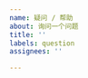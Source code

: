 ```yaml
---
name: 疑问 / 帮助
about: 询问一个问题
title: ''
labels: question
assignees: ''

---
```


<!-- 
  请确认你已经做了下面这些事情，若问题还是未解决，那么请尽可详细地描述你的问题。
  - 我已经对照 CHANGELOG ，相关问题未在近期更新中解决
  - 我已经搜索了已有的 Issues 列表中有没相关的信息
  - 我已经阅读了 Mirai 的相关文档
-->

<!--请详细描述你的问题. 我们会尊重每一个问题, 你不必担心问题是否过于简单-->
